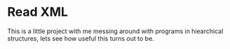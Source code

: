 # Read XML

This is a little project with me messing around with programs in hiearchical structures, lets see how useful this turns out to be.